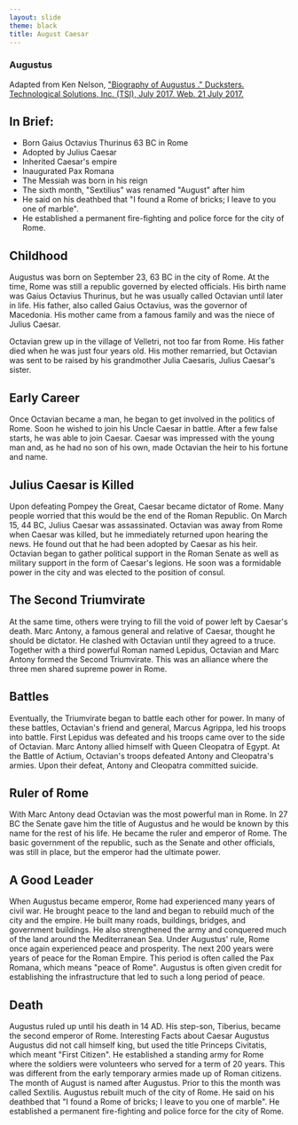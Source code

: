 ```yaml
---
layout: slide
theme: black
title: August Caesar
--- 
```






<section data-background="http://www.keithbuhler.com/images/background-history.png"> <!--Intro slide begin-->
<section data-background="http://cdn.history.com/sites/2/2013/11/julius-caesar.jpg"  data-markdown><!--Intro slide begin-->




# Augustus 

Adapted from Ken Nelson, ["Biography of Augustus ." Ducksters. Technological Solutions, Inc. (TSI), July 2017. Web. 21 July 2017.](http://www.ducksters.com/citation.php?title=Biography%20for%20Kids:%20Augustus&location=http://www.ducksters.com/history/ancient_rome/augustus.php)



</section> <!--Intro Splash end-->
<section data-markdown>  <!--Overview Begin-->

## In Brief: 

- Born Gaius Octavius Thurinus 63 BC in Rome
- Adopted by Julius Caesar
- Inherited Caesar's empire
- Inaugurated Pax Romana
- The Messiah was born in his reign
- The sixth month, "Sextilius" was renamed "August" after him
- He said on his deathbed that "I found a Rome of bricks; I leave to you one of marble". 
- He established a permanent fire-fighting and police force for the city of Rome.

</section><section data-markdown>


## Childhood 

Augustus was born on September 23, 63 BC in the city of Rome. At the time, Rome was still a republic governed by elected officials. His birth name was Gaius Octavius Thurinus, but he was usually called Octavian until later in life. His father, also called Gaius Octavius, was the governor of Macedonia. His mother came from a famous family and was the niece of Julius Caesar. 

Octavian grew up in the village of Velletri, not too far from Rome. His father died when he was just four years old. His mother remarried, but Octavian was sent to be raised by his grandmother Julia Caesaris, Julius Caesar's sister. 


</section><section data-markdown>

## Early Career 

Once Octavian became a man, he began to get involved in the politics of Rome. Soon he wished to join his Uncle Caesar in battle. After a few false starts, he was able to join Caesar. Caesar was impressed with the young man and, as he had no son of his own, made Octavian the heir to his fortune and name. 


</section><section data-markdown>

## Julius Caesar is Killed 


Upon defeating Pompey the Great, Caesar became dictator of Rome. Many people worried that this would be the end of the Roman Republic. On March 15, 44 BC, Julius Caesar was assassinated. Octavian was away from Rome when Caesar was killed, but he immediately returned upon hearing the news. He found out that he had been adopted by Caesar as his heir. Octavian began to gather political support in the Roman Senate as well as military support in the form of Caesar's legions. He soon was a formidable power in the city and was elected to the position of consul. 


</section><section data-markdown>



## The Second Triumvirate 

At the same time, others were trying to fill the void of power left by Caesar's death. Marc Antony, a famous general and relative of Caesar, thought he should be dictator. He clashed with Octavian until they agreed to a truce. Together with a third powerful Roman named Lepidus, Octavian and Marc Antony formed the Second Triumvirate. This was an alliance where the three men shared supreme power in Rome. 


</section><section data-markdown>


## Battles 

Eventually, the Triumvirate began to battle each other for power. In many of these battles, Octavian's friend and general, Marcus Agrippa, led his troops into battle. First Lepidus was defeated and his troops came over to the side of Octavian. Marc Antony allied himself with Queen Cleopatra of Egypt. At the Battle of Actium, Octavian's troops defeated Antony and Cleopatra's armies. Upon their defeat, Antony and Cleopatra committed suicide. 


</section><section data-markdown>


## Ruler of Rome

With Marc Antony dead Octavian was the most powerful man in Rome. In 27 BC the Senate gave him the title of Augustus and he would be known by this name for the rest of his life. He became the ruler and emperor of Rome. The basic government of the republic, such as the Senate and other officials, was still in place, but the emperor had the ultimate power. 


</section><section data-markdown>




## A Good Leader 

When Augustus became emperor, Rome had experienced many years of civil war. He brought peace to the land and began to rebuild much of the city and the empire. He built many roads, buildings, bridges, and government buildings. He also strengthened the army and conquered much of the land around the Mediterranean Sea. Under Augustus' rule, Rome once again experienced peace and prosperity. The next 200 years were years of peace for the Roman Empire. This period is often called the Pax Romana, which means "peace of Rome". Augustus is often given credit for establishing the infrastructure that led to such a long period of peace.


</section><section data-markdown>



## Death 

 Augustus ruled up until his death in 14 AD. His step-son, Tiberius, became the second emperor of Rome. Interesting Facts about Caesar Augustus Augustus did not call himself king, but used the title Princeps Civitatis, which meant "First Citizen". He established a standing army for Rome where the soldiers were volunteers who served for a term of 20 years. This was different from the early temporary armies made up of Roman citizens. The month of August is named after Augustus. Prior to this the month was called Sextilis. Augustus rebuilt much of the city of Rome. He said on his deathbed that "I found a Rome of bricks; I leave to you one of marble". He established a permanent fire-fighting and police force for the city of Rome.


 </section><section data-markdown>


